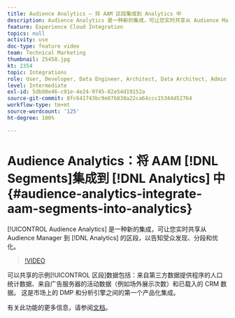 ```yaml
---
title: Audience Analytics — 将 AAM 区段集成到 Analytics 中
description: Audience Analytics 是一种新的集成，可让您实时共享从 Audience Manager (AAM) 到 Analytics (AA) 的区段，以告知受众发现、分段和优化。
feature: Experience Cloud Integration
topics: null
activity: use
doc-type: feature video
team: Technical Marketing
thumbnail: 25450.jpg
kt: 2354
topic: Integrations
role: User, Developer, Data Engineer, Architect, Data Architect, Admin, Leader
level: Intermediate
exl-id: 5db98e46-c91e-4e24-9745-82e54d19152a
source-git-commit: 8fc641743bc9e07b838a22ca64ccc15344d52764
workflow-type: tm+mt
source-wordcount: '125'
ht-degree: 100%

---
```


# Audience Analytics：将 AAM [!DNL Segments]集成到 [!DNL Analytics] 中 {#audience-analytics-integrate-aam-segments-into-analytics}

[!UICONTROL Audience Analytics] 是一种新的集成，可让您实时共享从 Audience Manager 到 [!DNL Analytics] 的区段，以告知受众发现、分段和优化。

>[!VIDEO](https://video.tv.adobe.com/v/25450/?quality=12&learn=on)

可以共享的示例[!UICONTROL 区段]数据包括：来自第三方数据提供程序的人口统计数据、来自广告服务器的活动数据（例如场外展示次数）和已载入的 CRM 数据。 这是市场上的 DMP 和分析引擎之间的第一个产品化集成。

有关此功能的更多信息，请参阅[文档](https://experienceleague.adobe.com/docs/analytics/integration/audience-analytics/mc-audiences-aam.html?lang=zh-Hans)。
